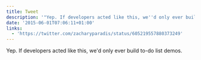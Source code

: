 ```yaml
---
title: Tweet
description: '"Yep. If developers acted like this, we''d only ever build to-do list demos. "'
date: '2015-06-01T07:06:11+01:00'
links:
  - 'https://twitter.com/zacharyparadis/status/605219557880373249'
---
```

Yep. If developers acted like this, we'd only ever build to-do list demos. 

